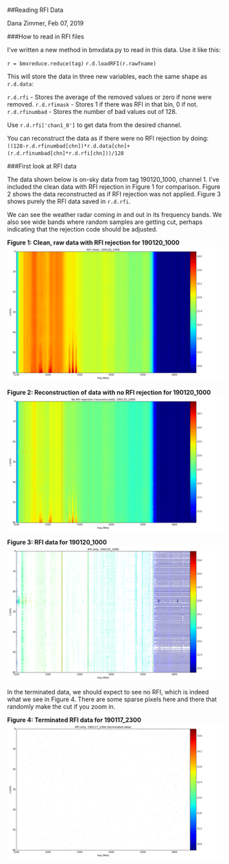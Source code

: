 ##Reading RFI Data

Dana Zimmer, Feb 07, 2019

###How to read in RFI files

I've written a new method in bmxdata.py to read in this data. Use it like this:

`r = bmxreduce.reduce(tag)`
`r.d.loadRFI(r.rawfname)`

This will store the data in three new variables, each the same shape as `r.d.data`:

`r.d.rfi` - Stores the average of the removed values or zero if none were removed.
`r.d.rfimask` - Stores 1 if there was RFI in that bin, 0 if not.
`r.d.rfinumbad` - Stores the number of bad values out of 128.

Use `r.d.rfi['chan1_0']` to get data from the desired channel.

You can reconstruct the data as if there were no RFI rejection by doing:
`((128-r.d.rfinumbad[chn])*r.d.data[chn]+(r.d.rfinumbad[chn]*r.d.rfi[chn]))/128`

###First look at RFI data

The data shown below is on-sky data from tag 190120_1000, channel 1. I've included the clean data with RFI rejection in Figure 1 for comparison. Figure 2 shows the data reconstructed as if RFI rejection was not applied. Figure 3 shows purely the RFI data saved in `r.d.rfi`.

We can see the weather radar coming in and out in its frequency bands. We also see wide bands where random samples are getting cut, perhaps indicating that the rejection code should be adjusted. 

**Figure 1: Clean, raw data with RFI rejection for 190120_1000**
![clean](190120_1000_RFI_clean.png)

**Figure 2: Reconstruction of data with no RFI rejection for 190120_1000**
![rfirecon](190120_1000_no_RFI_rejection.png)

**Figure 3: RFI data for 190120_1000**
![rfi](190120_1000_RFI_only.png)

In the terminated data, we should expect to see no RFI, which is indeed what we see in Figure 4. There are some sparse pixels here and there that randomly make the cut if you zoom in.

**Figure 4: Terminated RFI data for 190117_2300**
![termrfi](190117_2300_RFI_only.png)
